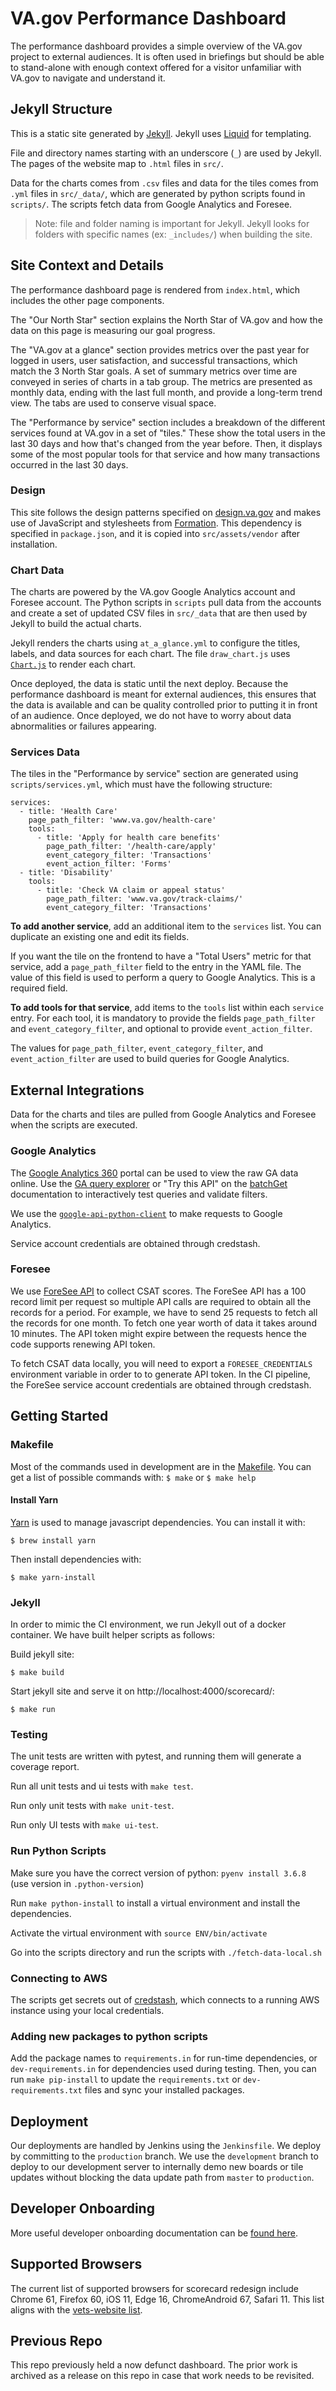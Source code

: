 # VA.gov Performance Dashboard

The performance dashboard provides a simple overview of the VA.gov project to external audiences. It is often used in briefings but should be able to stand-alone with enough context offered for a visitor unfamiliar with VA.gov to navigate and understand it.

## Jekyll Structure

This is a static site generated by [Jekyll](https://jekyllrb.com/docs/). Jekyll uses [Liquid](https://github.com/Shopify/liquid/wiki/Liquid-for-Designers) for templating.
 
File and directory names starting with an underscore (`_`) are used by Jekyll. The pages of the website map to `.html` files in `src/`.

Data for the charts comes from `.csv` files and data for the tiles comes from `.yml` files in `src/_data/`, which are generated by python scripts found in `scripts/`. The scripts fetch data from Google Analytics and Foresee.

> Note: file and folder naming is important for Jekyll. Jekyll looks for folders with specific names (ex: `_includes/`) when building the site.

## Site Context and Details

The performance dashboard page is rendered from `index.html`, which includes the other page components.

The "Our North Star" section explains the North Star of VA.gov and how the data on this page is measuring our goal progress.

The "VA.gov at a glance" section provides metrics over the past year for logged in users, user satisfaction, and successful transactions, which match the 3 North Star goals. A set of summary metrics over time are conveyed in series of charts in a tab group. The metrics are presented as monthly data, ending with the last full month, and provide a long-term trend view. The tabs are used to conserve visual space.

The "Performance by service" section includes a breakdown of the different services found at VA.gov in a set of "tiles." These show the total users in the last 30 days and how that's changed from the year before. Then, it displays some of the most popular tools for that service and how many transactions occurred in the last 30 days.

### Design

This site follows the design patterns specified on [design.va.gov](https://design.va.gov) and makes use of JavaScript and stylesheets from [Formation](https://www.npmjs.com/package/@department-of-veterans-affairs/formation). 
This dependency is specified in `package.json`, and it is copied into `src/assets/vendor` after installation.

### Chart Data

The charts are powered by the VA.gov Google Analytics account and Foresee account. The Python scripts in `scripts` pull data from the accounts and create a set of updated CSV files in `src/_data` that are then used by Jekyll to build the actual charts.

Jekyll renders the charts using `at_a_glance.yml` to configure the titles, labels, and data sources for each chart. 
The file `draw_chart.js` uses [`Chart.js`](https://chartjs.org) to render each chart.

Once deployed, the data is static until the next deploy. Because the performance dashboard is meant for external audiences, this ensures that the data is available and can be quality controlled prior to putting it in front of an audience. Once deployed, we do not have to worry about data abnormalities or failures appearing.

### Services Data

The tiles in the "Performance by service" section are generated using `scripts/services.yml`,
which must have the following structure:

```
services:
  - title: 'Health Care'
    page_path_filter: 'www.va.gov/health-care'
    tools:
      - title: 'Apply for health care benefits'
        page_path_filter: '/health-care/apply'
        event_category_filter: 'Transactions'
        event_action_filter: 'Forms'
  - title: 'Disability'
    tools:
      - title: 'Check VA claim or appeal status'
        page_path_filter: 'www.va.gov/track-claims/'
        event_category_filter: 'Transactions'

```

**To add another service**, add an additional item to the `services` list. You can duplicate an existing one and edit its fields.

If you want the tile on the frontend to have a "Total Users" metric for that service, add a `page_path_filter` field
to the entry in the YAML file. The value of this field is used to perform a query to Google Analytics.
This is a required field.

**To add tools for that service**, add items to the `tools` list within each `service` entry. For each tool, it is mandatory
to provide the fields `page_path_filter` and `event_category_filter`, and optional to provide `event_action_filter`.

The values for `page_path_filter`, `event_category_filter`, and `event_action_filter` are used to build queries
for Google Analytics.

## External Integrations

Data for the charts and tiles are pulled from Google Analytics and Foresee when the scripts are executed.

### Google Analytics

The [Google Analytics 360](https://analytics.google.com/analytics/web/) portal can be used to view the raw GA data online.
Use the [GA query explorer](https://ga-dev-tools.appspot.com/query-explorer/) or "Try this API" on
the [batchGet](https://developers.google.com/analytics/devguides/reporting/core/v4/rest/v4/reports/batchGet) documentation
to interactively test queries and validate filters.

We use the [`google-api-python-client`](https://pypi.org/project/google-api-python-client/) to make requests to Google Analytics.

Service account credentials are obtained through credstash.

### Foresee
We use [ForeSee API](https://developer.foresee.com/docs/public-api) to collect CSAT scores.
The ForeSee API has a 100 record limit per request so multiple API calls are required to obtain all the records for a period.  For example, we have to send 25 requests to fetch all the records
for one month. To fetch one year worth of data it takes around 10 minutes.  The API token might expire between the requests hence the code supports renewing API token. 

To fetch CSAT data locally, you will need to export a `FORESEE_CREDENTIALS` environment variable in order to to generate API token.
In the CI pipeline, the ForeSee service account credentials are obtained through credstash.  


## Getting Started

### Makefile

Most of the commands used in development are in the [Makefile](Makefile). You can get a list of possible commands with:
`$ make`
or
`$ make help`

#### Install Yarn

[Yarn](https://yarnpkg.com/) is used to manage javascript dependencies. You can install it with:

`$ brew install yarn`

Then install dependencies with:

`$ make yarn-install`

### Jekyll

In order to mimic the CI environment, we run Jekyll out of a docker container. We have built helper scripts as follows:

Build jekyll site:

`$ make build`

Start jekyll site and serve it on http://localhost:4000/scorecard/:

`$ make run`

### Testing

The unit tests are written with pytest, and running them will generate a coverage report.

Run all unit tests and ui tests with `make test`.

Run only unit tests with `make unit-test`.

Run only UI tests with `make ui-test`.

### Run Python Scripts

Make sure you have the correct version of python: `pyenv install 3.6.8` (use version in `.python-version`)

Run `make python-install` to install a virtual environment and install the dependencies.

Activate the virtual environment with `source ENV/bin/activate`

Go into the scripts directory and run the scripts with `./fetch-data-local.sh`

### Connecting to AWS

The scripts get secrets out of [credstash](https://github.com/fugue/credstash), which connects to a running
AWS instance using your local credentials.

### Adding new packages to python scripts

Add the package names to `requirements.in` for run-time dependencies, or `dev-requirements.in` for dependencies used during testing. 
Then, you can run `make pip-install` to update the `requirements.txt` or `dev-requirements.txt` files and sync your installed packages.

## Deployment

Our deployments are handled by Jenkins using the `Jenkinsfile`. We deploy by committing to the `production` branch. We use the `development` branch to deploy to our development server to internally demo new boards or tile updates without blocking the data update path from `master` to `production`.

## Developer Onboarding

More useful developer onboarding documentation can be [found here](dev/onboarding.md).

## Supported Browsers

The current list of supported browsers for scorecard redesign include Chrome 61, Firefox 60, iOS 11, Edge 16, ChromeAndroid 67, Safari 11. This list aligns with the [vets-website list](https://github.com/department-of-veterans-affairs/vets-website/blob/master/.babelrc#L16).

## Previous Repo

This repo previously held a now defunct dashboard. The prior work is archived as a release on this repo in case that 
work needs to be revisited.